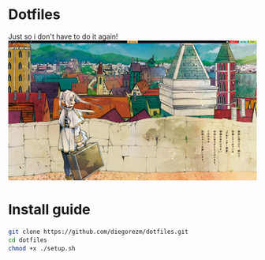 # Dotfiles 
Just so i don't have to do it again!
![Qtile print](print.png)
# Install guide

```bash
git clone https://github.com/diegorezm/dotfiles.git
cd dotfiles
chmod +x ./setup.sh
```

